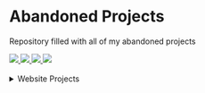 # <h1>Abandoned Projects</h1>
<p>Repository filled with all of my abandoned projects</p>

<a href="https://www.youtube.com/channel/UChNE29WeA7wbW5VC4JVb5Ag">
  <img src="https://axorax.github.io/badges/youtube.svg">
</a>
<a href="https://patreon.com/axorax/">
  <img src="https://axorax.github.io/badges/patreon.svg">
</a>
<a href="https://www.buymeacoffee.com/axorax">
  <img src="https://axorax.github.io/badges/buymeacoffee.svg">
</a>
<a href="https://www.github.com/axorax">
  <img src="https://axorax.github.io/badges/github.svg">
</a><br>

<br />
<details>
  <summary>Website Projects</summary>
  <option>SODL</option> <br />
  <option>Hugz</option>
</details>
